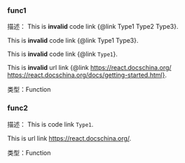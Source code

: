 
### func1


描述：
This is **invalid** code link {@link Type1 Type2 Type3}.

This is **invalid** code link {@link Type1 Type3}.

This is **invalid** code link {@link `Type1`}.

This is **invalid** url link {@link https://react.docschina.org/ https://react.docschina.org/docs/getting-started.html}.


类型：Function

### func2


描述：
This is code link `Type1`.

This is url link https://react.docschina.org/.


类型：Function
